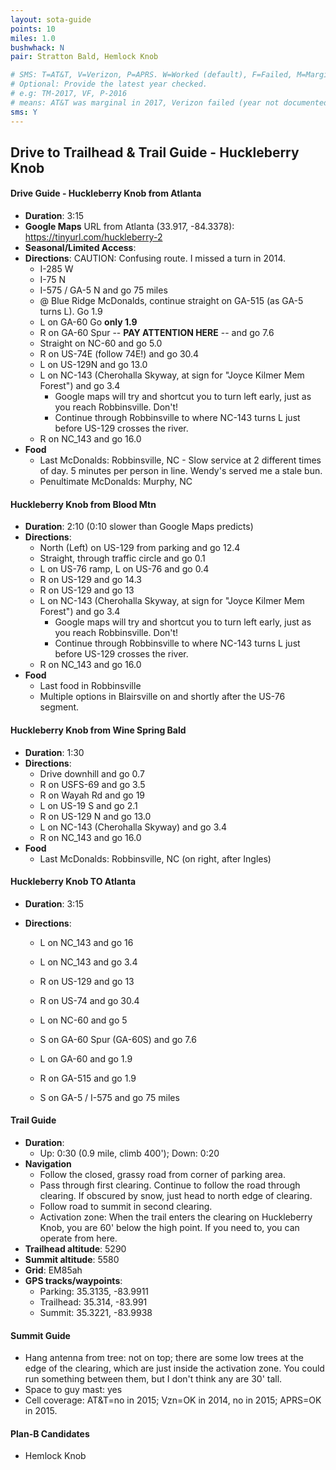 ```yaml
---
layout: sota-guide
points: 10
miles: 1.0
bushwhack: N
pair: Stratton Bald, Hemlock Knob

# SMS: T=AT&T, V=Verizon, P=APRS. W=Worked (default), F=Failed, M=Marginal (some failed).
# Optional: Provide the latest year checked.
# e.g: TM-2017, VF, P-2016
# means: AT&T was marginal in 2017, Verizon failed (year not documented), APRS worked in 2016.
sms: Y
---
```

Drive to Trailhead & Trail Guide - Huckleberry Knob
--------------------------------------------------------
#### Drive Guide - Huckleberry Knob from Atlanta

* **Duration**: 3:15
* **Google Maps** URL from Atlanta (33.917, -84.3378): https://tinyurl.com/huckleberry-2
* **Seasonal/Limited Access**:
* **Directions**: CAUTION: Confusing route.  I missed a turn in 2014.
    * I-285 W
    * I-75 N
    * I-575 / GA-5 N and go 75 miles
    * @ Blue Ridge McDonalds, continue straight on GA-515 (as GA-5 turns L). Go 1.9
    * L on GA-60 Go **only 1.9**
    * R on GA-60 Spur -- **PAY ATTENTION HERE** -- and go 7.6 
    * Straight on NC-60 and go 5.0
    * R on US-74E (follow 74E!) and go 30.4
    * L on US-129N and go 13.0
    * L on NC-143 (Cherohalla Skyway, at sign for "Joyce Kilmer Mem Forest") and go 3.4
      * Google maps will try and shortcut you to turn left early, just as you reach Robbinsville. Don't!
      * Continue through Robbinsville to where NC-143 turns L just before US-129 crosses the river.
    * R on NC_143 and go 16.0
* **Food**
    * Last McDonalds: Robbinsville, NC - Slow service at 2 different times of day. 5 minutes per person in line.  Wendy's served me a stale bun.
    * Penultimate McDonalds: Murphy, NC



#### Huckleberry Knob from Blood Mtn

- **Duration**: 2:10 (0:10 slower than Google Maps predicts)
- **Directions**:
  - North (Left) on US-129 from parking and go 12.4
  - Straight, through traffic circle and go 0.1
  - L on US-76 ramp, L on US-76 and go 0.4
  - R on US-129 and go 14.3
  - R on US-129 and go 13
  - L on NC-143 (Cherohalla Skyway, at sign for "Joyce Kilmer Mem Forest") and go 3.4
    - Google maps will try and shortcut you to turn left early, just as you reach Robbinsville. Don't!
    - Continue through Robbinsville to where NC-143 turns L just before US-129 crosses the river.
  - R on NC_143 and go 16.0
- **Food**
  - Last food in Robbinsville
  - Multiple options in Blairsville on and shortly after the US-76 segment.

#### 

#### Huckleberry Knob from Wine Spring Bald

* **Duration**: 1:30
* **Directions**:
    * Drive downhill and go 0.7
    * R on USFS-69 and go 3.5
    * R on Wayah Rd and go 19
    * L on US-19 S and go 2.1
    * R on US-129 N and go 13.0
    * L on NC-143 (Cherohalla Skyway) and go 3.4
    * R on NC_143 and go 16.0
* **Food**
    * Last McDonalds: Robbinsville, NC (on right, after Ingles)



#### Huckleberry Knob TO Atlanta

- **Duration**: 3:15

- **Directions**:

  - L on NC_143 and go 16

  - L on NC_143 and go 3.4

  - R on US-129 and go 13

  - R on US-74 and go 30.4

  - L on NC-60 and go 5

  - S on GA-60 Spur (GA-60S) and go 7.6

  - L on GA-60 and go 1.9

  - R on GA-515 and go 1.9

  - S on GA-5 / I-575 and go 75 miles


#### Trail Guide

* **Duration**: 
  * Up: 0:30 (0.9 mile, climb 400'); Down: 0:20
* **Navigation**
    * Follow the closed, grassy road from corner of parking area.
    * Pass through first clearing.  Continue to follow the road through clearing.  If obscured by snow, just head to north edge of clearing.
    * Follow road to summit in second clearing.
    * Activation zone: When the trail enters the clearing on Huckleberry Knob, you are 60' below the high point.  If you need to, you can operate from here.
* **Trailhead altitude**: 5290
* **Summit altitude**: 5580
* **Grid**: EM85ah
* **GPS tracks/waypoints**:
    * Parking: 35.3135, -83.9911
    * Trailhead: 35.314, -83.991
    * Summit: 35.3221, -83.9938

#### Summit Guide

* Hang antenna from tree: not on top; there are some low trees at the edge of the clearing, which are just inside the activation zone.  You could run something between them, but I don't think any are 30' tall.
* Space to guy mast: yes
* Cell coverage: AT&T=no in 2015; Vzn=OK in 2014, no in 2015; APRS=OK in 2015.

#### Plan-B Candidates

* Hemlock Knob
